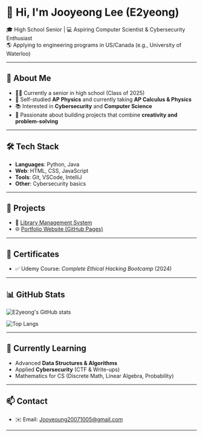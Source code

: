 # 👋 Hi, I'm Jooyeong Lee (E2yeong)

🎓 High School Senior | 💻 Aspiring Computer Scientist & Cybersecurity Enthusiast  
🌎 Applying to engineering programs in US/Canada (e.g., University of Waterloo)  

---

## 🚀 About Me
- 🧑‍🎓 Currently a senior in high school (Class of 2025)  
- 📘 Self-studied **AP Physics** and currently taking **AP Calculus & Physics**  
- 📚 Interested in **Cybersecurity** and **Computer Science**  
- 🎯 Passionate about building projects that combine **creativity and problem-solving**  

---

## 🛠️ Tech Stack
- **Languages**: Python, Java
- **Web**: HTML, CSS, JavaScript  
- **Tools**: Git, VSCode, IntelliJ  
- **Other**: Cybersecurity basics  

---

## 📂 Projects
- 📖 [Library Management System]([https://github.com/yourusername/library-management](https://github.com/E2yeong/Library-GLCS))   
- 🌐 [Portfolio Website (GitHub Pages)](https://e2yeong.github.io/my-portfolio)  

---

## 📜 Certificates
- ✅ Udemy Course: *Complete Ethical Hacking Bootcamp* (2024)  

---

## 📊 GitHub Stats
![E2yeong's GitHub stats](https://github-readme-stats.vercel.app/api?username=yourusername&show_icons=true&theme=tokyonight)  

![Top Langs](https://github-readme-stats.vercel.app/api/top-langs/?username=E2yeong&layout=compact&theme=tokyonight)  

---

## 🌱 Currently Learning
- Advanced **Data Structures & Algorithms**  
- Applied **Cybersecurity** (CTF & Write-ups)  
- Mathematics for CS (Discrete Math, Linear Algebra, Probability)
---

## 📫 Contact
- ✉️ Email: Jooyeoung20071005@gmail.com 
---
